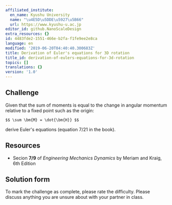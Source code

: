 ```yaml
---
affiliated_institute:
  en_name: Kyushu University
  name: "\u4E5D\u5DDE\u5927\u5B66"
  url: https://www.kyushu-u.ac.jp
editor_id: github.NanoScaleDesign
extra_resources: {}
id: 4483fde2-1551-466e-b2fa-f1fe9ee2e8ca
language: en
modified: '2019-06-20T04:40:40.300683Z'
title: Derivation of Euler's equations for 3D rotation
title_id: derivation-of-eulers-equations-for-3d-rotation
topics: []
translations: {}
version: '1.0'
---
```


## Challenge
Given that the sum of moments is equal to the change in angular momentum relative to a fixed point such as the origin:

`$$
\sum \bm{M} = \dot{\bm{H}}
$$`

derive Euler's equations (equation 7/21 in the book).

## Resources
- Secion **7/9** of *Engineering Mechanics Dynamics* by Meriam and Kraig, 6th Edition


## Solution form
To mark the challenge as complete, please rate the difficulty.
Please discuss anything you are unsure about with your partner in class.
